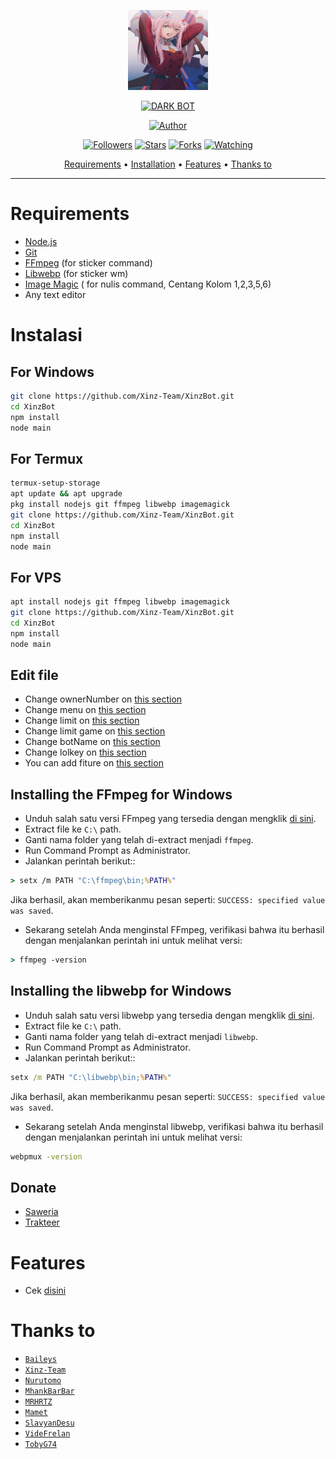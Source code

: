 <p align="center">
<img src="https://raw.githubusercontent.com/Xinz-Team/XinzBot/main/media/Itsuki.jpg" alt="XINZ BOT" width="128" height="128"/>
</p>
<p align="center">
<a href="#"><img title="DARK BOT" src="https://img.shields.io/badge/DARK BOT-green?colorA=%23ff0000&colorB=%23017e40&style=for-the-badge"></a>
</p>
<p align="center">
<a href="https://github.com/azkafr"><img title="Author" src="https://img.shields.io/badge/Author-azkafr-red.svg?style=for-the-badge&logo=github"></a>
</p>
<p align="center">
<a href="https://github.com/azkafr/followers"><img title="Followers" src="https://img.shields.io/github/followers/azkafr?color=blue&style=flat-square"></a>
<a href="https://github.com/azkafr/megumikato2/stargazers/"><img title="Stars" src="https://img.shields.io/github/stars/azkafr/Dark-Bot?color=red&style=flat-square"></a>
<a href="https://github.com/azkafr/megumikato2/network/members"><img title="Forks" src="https://img.shields.io/github/forks/azkafr/Dark-Bot?color=red&style=flat-square"></a>
<a href="https://github.com/azkafr/megumikato2/watchers"><img title="Watching" src="https://img.shields.io/github/watchers/azkafr/Dark-Bot?label=Watchers&color=blue&style=flat-square"></a>
</p>

<p align="center">
  <a href="https://github.com/azkafr/Dark-Bot#requirements">Requirements</a> •
  <a href="https://github.com/azkafr/Dark-Bot#instalasi">Installation</a> •
  <a href="https://github.com/azkafr/Dark-Bot#features">Features</a> •
  <a href="https://github.com/azkafr/Dark-Bot#thanks-to">Thanks to</a>
</p>
</div>


---



# Requirements
* [Node.js](https://nodejs.org/en/)
* [Git](https://git-scm.com/downloads)
* [FFmpeg](https://github.com/BtbN/FFmpeg-Builds/releases/download/autobuild-2020-12-08-13-03/ffmpeg-n4.3.1-26-gca55240b8c-win64-gpl-4.3.zip) (for sticker command)
* [Libwebp](https://developers.google.com/speed/webp/download) (for sticker wm)
* [Image Magic](https://imagemagick.org/script/download.php) ( for nulis command, Centang Kolom 1,2,3,5,6)
* Any text editor

# Instalasi
## For Windows
```bash
git clone https://github.com/Xinz-Team/XinzBot.git
cd XinzBot
npm install
node main
```
## For Termux
```bash
termux-setup-storage
apt update && apt upgrade
pkg install nodejs git ffmpeg libwebp imagemagick
git clone https://github.com/Xinz-Team/XinzBot.git
cd XinzBot
npm install
node main
```

## For VPS
```bash
apt install nodejs git ffmpeg libwebp imagemagick
git clone https://github.com/Xinz-Team/XinzBot.git
cd XinzBot
npm install
node main
```

## Edit file
- Change ownerNumber on [this section](https://github.com/Xinz-Team/XinzBot/blob/df8c08093bfd6133745ff69525d704cebbb920f5/config.json#L2)
- Change menu on [this section](https://github.com/Xinz-Team/XinzBot/blob/main/message/help.js)
- Change limit on [this section](https://github.com/Xinz-Team/XinzBot/blob/df8c08093bfd6133745ff69525d704cebbb920f5/config.json#L3)
- Change limit game on [this section](https://github.com/Xinz-Team/XinzBot/blob/df8c08093bfd6133745ff69525d704cebbb920f5/config.json#L10)
- Change botName on [this section](https://github.com/Xinz-Team/XinzBot/blob/df8c08093bfd6133745ff69525d704cebbb920f5/config.json#L5)
- Change lolkey on [this section](https://github.com/Xinz-Team/XinzBot/blob/df8c08093bfd6133745ff69525d704cebbb920f5/config.json#L7)
- You can add fiture on [this section](https://github.com/Xinz-Team/XinzBot/blob/main/message/xinz.js)


## Installing the FFmpeg for Windows
* Unduh salah satu versi FFmpeg yang tersedia dengan mengklik [di sini](https://www.gyan.dev/ffmpeg/builds/).
* Extract file ke `C:\` path.
* Ganti nama folder yang telah di-extract menjadi `ffmpeg`.
* Run Command Prompt as Administrator.
* Jalankan perintah berikut::
```cmd
> setx /m PATH "C:\ffmpeg\bin;%PATH%"
```
Jika berhasil, akan memberikanmu pesan seperti: `SUCCESS: specified value was saved`.
* Sekarang setelah Anda menginstal FFmpeg, verifikasi bahwa itu berhasil dengan menjalankan perintah ini untuk melihat versi:
```cmd
> ffmpeg -version
```


## Installing the libwebp for Windows
* Unduh salah satu versi libwebp yang tersedia dengan mengklik [di sini](https://developers.google.com/speed/webp/download).
* Extract file ke `C:\` path.
* Ganti nama folder yang telah di-extract menjadi `libwebp`.
* Run Command Prompt as Administrator.
* Jalankan perintah berikut::
```cmd
setx /m PATH "C:\libwebp\bin;%PATH%"
```
Jika berhasil, akan memberikanmu pesan seperti: `SUCCESS: specified value was saved`.
* Sekarang setelah Anda menginstal libwebp, verifikasi bahwa itu berhasil dengan menjalankan perintah ini untuk melihat versi:
```cmd
webpmux -version
```

## Donate
- [Saweria](https://saweria.co/aqulzz)
- [Trakteer](https://trakteer.id/aqulzz)

# Features
- Cek [disini](https://github.com/Xinz-Team/XinzBot/blob/main/message/help.js)

# Thanks to
* [`Baileys`](https://github.com/adiwajshing/Baileys)
* [`Xinz-Team`](https://github.com/Xinz-Team)
* [`Nurutomo`](https://github.com/Nurutomo)
* [`MhankBarBar`](https://github.com/MhankBarBar)
* [`MRHRTZ`](https://github.com/MRHRTZ)
* [`Mamet`](https://github.com/mamet8/)
* [`SlavyanDesu`](https://github.com/SlavyanDesu)
* [`VideFrelan`](https://github.com/VideFrelan)
* [`TobyG74`](https://github.com/TobyG74)
